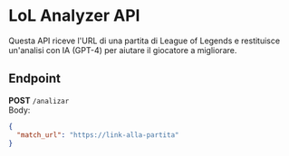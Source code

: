 # LoL Analyzer API

Questa API riceve l'URL di una partita di League of Legends e restituisce
un'analisi con IA (GPT-4) per aiutare il giocatore a migliorare.

## Endpoint

**POST** `/analizar`  
Body:
```json
{
  "match_url": "https://link-alla-partita"
}
